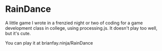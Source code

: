 RainDance
=========

A little game I wrote in a frenzied night or two of coding for a game development class in college, using processing.js. It doesn't play too well, but it's cute.

You can play it at brianfay.ninja/RainDance
